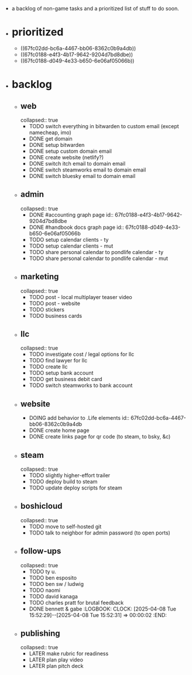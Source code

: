 - a backlog of non-game tasks and a prioritized list of stuff to do soon.
- # prioritized
	- ((67fc02dd-bc6a-4467-bb06-8362c0b9a4db))
	- ((67fc0188-e4f3-4b17-9642-9204d7bd8dbe))
	- ((67fc0188-d049-4e33-b650-6e06af05066b))
- # backlog
	- ## web
	  collapsed:: true
		- TODO switch everything in bitwarden to custom email (except namecheap, imo)
		- DONE get domain
		- DONE setup bitwarden
		- DONE setup custom domain email
		- DONE create website (netlify?)
		- DONE switch itch email to domain email
		- DONE switch steamworks email to domain email
		- DONE switch bluesky email to domain email
	- ## admin
	  collapsed:: true
		- DONE #accounting graph page
		  id:: 67fc0188-e4f3-4b17-9642-9204d7bd8dbe
		- DONE #handbook docs graph page
		  id:: 67fc0188-d049-4e33-b650-6e06af05066b
		- TODO setup calendar clients - ty
		- TODO setup calendar clients - mut
		- TODO share personal calendar to pondlife calendar - ty
		- TODO share personal calendar to pondlife calendar - mut
	- ## marketing
	  collapsed:: true
		- TODO post - local multiplayer teaser video
		- TODO post - website
		- TODO stickers
		- TODO business cards
	- ## llc
	  collapsed:: true
		- TODO investigate cost / legal options for llc
		- TODO find lawyer for llc
		- TODO create llc
		- TODO setup bank account
		- TODO get business debit card
		- TODO switch steamworks to bank account
	- ## website
		- DOING add behavior to .Life elements
		  id:: 67fc02dd-bc6a-4467-bb06-8362c0b9a4db
		- DONE create home page
		- DONE create links page for qr code (to steam, to bsky, &c)
	- ## steam
	  collapsed:: true
		- TODO slightly higher-effort trailer
		- TODO deploy build to steam
		- TODO update deploy scripts for steam
	- ## boshicloud
	  collapsed:: true
		- TODO move to self-hosted git
		- TODO talk to neighbor for admin password (to open ports)
	- ## follow-ups
	  collapsed:: true
		- TODO ty u.
		- TODO ben esposito
		- TODO ben sw / ludwig
		- TODO naomi
		- TODO david kanaga
		- TODO charles pratt for brutal feedback
		- DONE bennett & gabe
		  :LOGBOOK:
		  CLOCK: [2025-04-08 Tue 15:52:29]--[2025-04-08 Tue 15:52:31] =>  00:00:02
		  :END:
	- ## publishing
	  collapsed:: true
		- LATER make rubric for readiness
		- LATER plan play video
		- LATER plan pitch deck